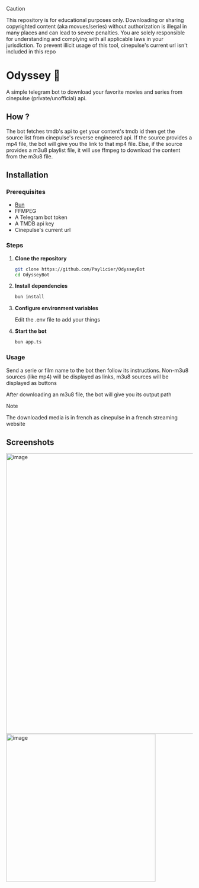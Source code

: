 > [!CAUTION]  
> This repository is for educational purposes only. Downloading or sharing copyrighted content (aka movues/series) without authorization is illegal in many places and can lead to severe penalties. You are solely responsible for understanding and complying with all applicable laws in your jurisdiction. To prevent illicit usage of this tool, cinepulse's current url isn't included in this repo

# Odyssey 🎥

A simple telegram bot to download your favorite movies and series from cinepulse (private/unofficial) api.

## How ?

The bot fetches tmdb's api to get your content's tmdb id then get the source list from cinepulse's reverse engineered api.
If the source provides a mp4 file, the bot will give you the link to that mp4 file. Else, if the source provides a m3u8 playlist file, it will use ffmpeg to download the content from the m3u8 file.

## Installation

### Prerequisites
- [Bun](https://bun.com)
- FFMPEG
- A Telegram bot token
- A TMDB api key
- Cinepulse's current url

### Steps

1. **Clone the repository**
   ```bash
   git clone https://github.com/Paylicier/OdysseyBot
   cd OdysseyBot
   ```

2. **Install dependencies**
   ```bash
   bun install
   ```

3. **Configure environment variables**
   
   Edit the .env file to add your things

5. **Start the bot**
   ```bash
   bun app.ts
   ```

### Usage

Send a serie or film name to the bot then follow its instructions. Non-m3u8 sources (like mp4) will be displayed as links, m3u8 sources will be displayed as buttons

After downloading an m3u8 file, the bot will give you its output path

> [!NOTE]  
> The downloaded media is in french as cinepulse in a french streaming website

## Screenshots

<img width="543" height="757" alt="image" src="https://github.com/user-attachments/assets/793ae527-cc00-4d00-b357-cf578b575ea2" />

<img width="403" height="399" alt="image" src="https://github.com/user-attachments/assets/f4c44f97-f9e6-4242-8f9b-2d2c3579954e" />

